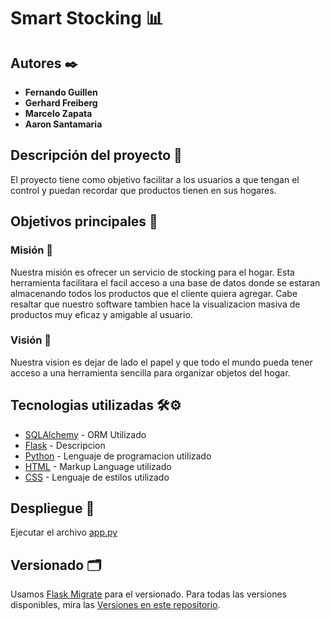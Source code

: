 # Smart Stocking 📊
 
## Autores ✒️
* **Fernando Guillen**
* **Gerhard Freiberg**
* **Marcelo Zapata** 
* **Aaron Santamaria** 
 
## Descripción del proyecto 💬

El proyecto tiene como objetivo facilitar a los usuarios a que tengan el control y puedan recordar que productos tienen en sus hogares.

 
## Objetivos principales 📜
 
### Misión  📃
 
 
Nuestra misión es ofrecer un servicio de stocking para el hogar. Esta herramienta facilitara el facil acceso a una base de datos donde se estaran almacenando todos los productos que el cliente quiera agregar. Cabe resaltar que nuestro software tambien hace la visualizacion masiva de productos muy eficaz y amigable al usuario.
 
### Visión 👀
 
Nuestra vision es dejar de lado el papel y que todo el mundo pueda tener acceso a una herramienta sencilla para organizar objetos del hogar.
 
## Tecnologias utilizadas 🛠️⚙️
 
* [SQLAlchemy](https://www.sqlalchemy.org/) - ORM Utilizado
* [Flask](https://flask.palletsprojects.com/en/2.0.x/) - Descripcion
* [Python](https://www.python.org/) - Lenguaje de programacion utilizado
* [HTML](https://devdocs.io/html/) - Markup Language utilizado
* [CSS](https://developer.mozilla.org/es/docs/Web/CSS) - Lenguaje de estilos utilizado


 
 
## Despliegue 💨
 
Ejecutar el archivo [app.py](https://github.com/Neo-Zapata/smart_stockers-copy/blob/master/app.py)
 
 
## Versionado 🗂️
 
Usamos [Flask Migrate](https://flask-migrate.readthedocs.io/en/latest/) para el versionado. Para todas las versiones disponibles, mira las [Versiones en este repositorio](https://github.com/Neo-Zapata/smart_stockers-copy/tree/master/migrations/versions).
 

